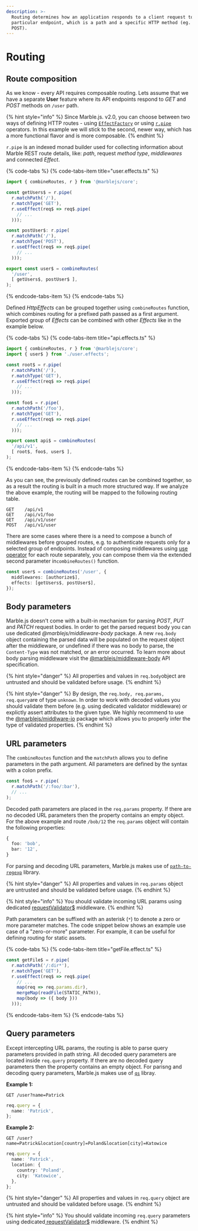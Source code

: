 ```yaml
---
description: >-
  Routing determines how an application responds to a client request to a
  particular endpoint, which is a path and a specific HTTP method (eg. GET,
  POST).
---
```


# Routing

## Route composition

As we know - every API requires composable routing. Lets assume that we have a separate **User** feature where its API endpoints respond to _GET_ and _POST_ methods on `/user` path.

{% hint style="info" %}
Since Marble.js. v2.0, you can choose between two ways of defining HTTP routes - using [`EffectFactory`](../api-reference/core/core-effectfactory.md) or using [`r.pipe`](../api-reference/core/r.pipe.md) operators. In this example we will stick to the second, newer way, which has a more functional flavor and is more composable.
{% endhint %}

`r.pipe` is an indexed monad builder used for collecting information about Marble REST route details, like: _path_, request _method type_, _middlewares_ and connected _Effect_.

{% code-tabs %}
{% code-tabs-item title="user.effects.ts" %}
```typescript
import { combineRoutes, r } from '@marblejs/core';

const getUsers$ = r.pipe(
  r.matchPath('/'),
  r.matchType('GET'),
  r.useEffect(req$ => req$.pipe(
    // ...
  )));

const postUser$: r.pipe(
  r.matchPath('/'),
  r.matchType('POST'),
  r.useEffect(req$ => req$.pipe(
    // ...
  )));

export const user$ = combineRoutes(
  '/user',
  [ getUsers$, postUser$ ],
);
```
{% endcode-tabs-item %}
{% endcode-tabs %}

Defined _HttpEffects_ can be grouped together using `combineRoutes` function, which combines routing for a prefixed path passed as a first argument. Exported group of _Effects_ can be combined with other _Effects_ like in the example below.

{% code-tabs %}
{% code-tabs-item title="api.effects.ts" %}
```typescript
import { combineRoutes, r } from '@marblejs/core';
import { user$ } from './user.effects';

const root$ = r.pipe(
  r.matchPath('/'),
  r.matchType('GET'),
  r.useEffect(req$ => req$.pipe(
    // ...
  )));

const foo$ = r.pipe(
  r.matchPath('/foo'),
  r.matchType('GET'),
  r.useEffect(req$ => req$.pipe(
    // ...
  )));

export const api$ = combineRoutes(
  '/api/v1',
  [ root$, foo$, user$ ],
);
```
{% endcode-tabs-item %}
{% endcode-tabs %}

As you can see, the previously defined routes can be combined together, so as a result the routing is built in a much more structured way. If we analyze the above example, the routing will be mapped to the following routing table.

```text
GET    /api/v1
GET    /api/v1/foo
GET    /api/v1/user
POST   /api/v1/user
```

There are some cases where there is a need to compose a bunch of middlewares before grouped routes, e.g. to authenticate requests only for a selected group of endpoints. Instead of composing middlewares using [use operator](../api-reference/core/operator-use.md) for each route separately, you can compose them via the extended second parameter in`combineRoutes()` function.

```typescript
const user$ = combineRoutes('/user', {
  middlewares: [authorize$],
  effects: [getUsers$, postUser$],
});
```

## Body parameters

Marble.js doesn't come with a built-in mechanism for parsing _POST_, _PUT_ and _PATCH_ request bodies. In order to get the parsed request body you can use dedicated _@marblejs/middleware-body_ package. A new `req.body` object containing the parsed data will be populated on the request object after the middleware, or undefined if there was no body to parse, the `Content-Type` was not matched, or an error occurred. To learn more about body parsing middleware visit the [@marblejs/middleware-body](../api-reference/middleware-body.md) API specification.

{% hint style="danger" %}
All properties and values in `req.body`object are untrusted and should be validated before usage.
{% endhint %}

{% hint style="danger" %}
By design, the `req.body, req.params, req.query`are of type `unknown`. In order to work with decoded values you should validate them before \(e.g. using dedicated validator middleware\) or explictly assert attributes to the given type. We highly recommend to use the [@marblejs/middlware-io](../api-reference/middleware-io.md) package which allows you to properly infer the type of validated properties.
{% endhint %}

## URL parameters

The `combineRoutes` function and the `matchPath` allows you to define parameters in the path argument. All parameters are defined by the syntax with a colon prefix.

```typescript
const foo$ = r.pipe(
  r.matchPath('/:foo/:bar'),
  // ...
);
```

Decoded path parameters are placed in the `req.params` property. If there are no decoded URL parameters then the property contains an empty object. For the above example and route `/bob/12` the `req.params` object will contain the following properties:

```typescript
{
  foo: 'bob',
  bar: '12',
}
```

For parsing and decoding URL parameters, Marble.js makes use of [`path-to-regexp`](https://github.com/pillarjs/path-to-regexp) library.

{% hint style="danger" %}
All properties and values in `req.params` object are untrusted and should be validated before usage.
{% endhint %}

{% hint style="info" %}
You should validate incoming URL params using dedicated [requestValidator$](../api-reference/middleware-io.md) middleware.
{% endhint %}

Path parameters can be suffixed with an asterisk \(`*`\) to denote a zero or more parameter matches. The code snippet below shows an example use case of a "zero-or-more" parameter. For example, it can be useful for defining routing for static assets.

{% code-tabs %}
{% code-tabs-item title="getFile.effect.ts" %}
```typescript
const getFile$ = r.pipe(
  r.matchPath('/:dir*'),
  r.matchType('GET'),
  r.useEffect(req$ => req$.pipe(
    // ...
    map(req => req.params.dir),
    mergeMap(readFile(STATIC_PATH)),
    map(body => ({ body }))
  )));
```
{% endcode-tabs-item %}
{% endcode-tabs %}

## Query parameters

Except intercepting URL params, the routing is able to parse query parameters provided in path string. All decoded query parameters are located inside `req.query` property. If there are no decoded query parameters then the property contains an empty object. For parisng and decoding query parameters, Marble.js makes use of [`qs`](https://github.com/ljharb/qs) libray.

**Example 1:**

```text
GET /user?name=Patrick
```

```typescript
req.query = {
  name: 'Patrick',
};
```

**Example 2:**

```text
GET /user?name=Patrick&location[country]=Poland&location[city]=Katowice
```

```typescript
req.query = {
  name: 'Patrick',
  location: {
    country: 'Poland',
    city: 'Katowice',
  },
};
```

{% hint style="danger" %}
All properties and values in `req.query` object are untrusted and should be validated before usage.
{% endhint %}

{% hint style="info" %}
You should validate incoming `req.query` parameters using dedicated[ requestValidator$](../api-reference/middleware-io.md) middleware.
{% endhint %}

